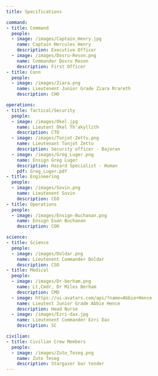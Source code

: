 ```yaml
---
title: Specifications

command:
- title: Command
  people:
  - image: /images/Captain_Henry.jpg
    name: Captain Hercules Henry
    description: Executive Officer
  - image: /images/Dosru-Reson.png
    name: Commander Dosru Reson
    description: First Officer
- title: Conn
  people:
  - image: /images/Ziara.png
    name: Lieutenent Junior Grade Ziara Rrareth
    description: CHO

operations:
- title: Tactical/Security
  people:
  - image: /images/Okel.jpg
    name: Lieutent Okel Th'akyllith
    description: CTO
  - image: /images/Tonjot-Zettu.png
    name: Lieutenant Tonjot Zettu
    description: Security officer - Bajoran
  - image: /images/Greg_Luger.png 
    name: Ensign Greg Luger 
    description: Hazard Specialist - Human
    pdf: Greg_Luger.pdf
- title: Engineering
  people: 
  - image: /images/Sovin.png
    name: Lieutenent Sovin
    description: CEO
- title: Operations
  people:
  - image: /images/Ensign-Buchanan.png
    name: Ensign Euan Buchanan
    description: COO

science:
- title: Science
  people:
  - image: /images/Doldar.png
    name: Lieutenent Commander Doldar
    description: CSO
- title: Medical
  people: 
  - image: /images/Dr-berham.png
    name: Lt,Cmdr, Dr Miles Berham
    description: CMO
  - image: https://ui-avatars.com/api/?name=Abbie+Hence
    name: Lieutent Junior Grade Abbie Hence
    description: Head Nurse
  - image: /images/Ezri-dax.jpg
    name: Lieutenent Commander Ezri Dax
    description: SC

civilian:
- title: Civilian Crew Members
  people:
  - image: /images/Zuto_Teseg.png
    name: Zuto Teseg
    description: Stargazer bar tender
---
```

